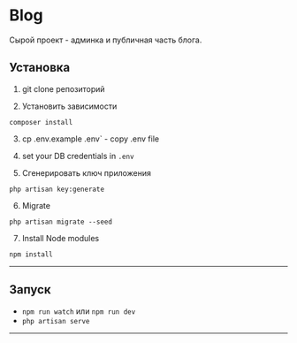 # Blog
Сырой проект - админка и публичная часть блога.

## Установка

1. git clone репозиторий

2. Установить зависимости
````
composer install
````

3. cp .env.example .env` - copy .env file

4. set your DB credentials in `.env`

5. Сгенерировать ключ приложения
````
php artisan key:generate
````

6. Migrate
````
php artisan migrate --seed
````

7. Install Node modules
````
npm install
````
***
## Запуск

- ```npm run watch``` или ```npm run dev```
- ```php artisan serve```
***
